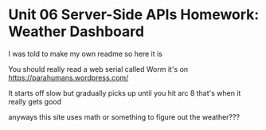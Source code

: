 # Unit 06 Server-Side APIs Homework: Weather Dashboard
I was told to make my own readme so here it is

You should really read a web serial called Worm it's on https://parahumans.wordpress.com/

It starts off slow but gradually picks up until you hit arc 8 that's when it really gets good

anyways this site uses math or something to figure out the weather???